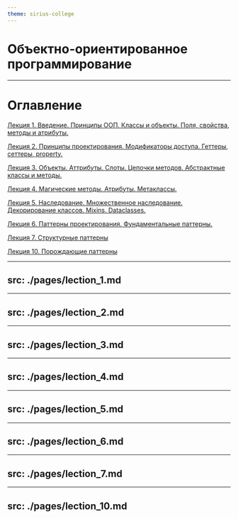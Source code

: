 ```yaml
---
theme: sirius-college
---
```


# Объектно-ориентированное программирование

---

# Оглавление

<a href="/oop_lections/3">Лекция 1. Введение. Принципы ООП. Классы и объекты. Поля, свойства, методы и атрибуты.</a>

<a href="/oop_lections/23">Лекция 2. Принципы проектирования. Модификаторы доступа. Геттеры, сеттеры, property.</a>

<a href="/oop_lections/36">Лекция 3. Объекты. Аттрибуты. Слоты. Цепочки методов. Абстрактные классы и методы.</a>

<a href="/oop_lections/57">Лекция 4. Магические методы. Атрибуты. Метаклассы.</a>

<a href="/oop_lections/80">Лекция 5. Наследование. Множественное наследование. Декорирование классов. Mixins. Dataclasses.</a>

<a href="/oop_lections/96">Лекция 6. Паттерны проектирования. Фундаментальные паттерны.</a>

<a href="/oop_lections/114">Лекция 7. Структурные паттерны</a>

<a href="/oop_lections/156">Лекция 10. Порождающие паттерны</a>

---
src: ./pages/lection_1.md
---

---
src: ./pages/lection_2.md
---

---
src: ./pages/lection_3.md
---

---
src: ./pages/lection_4.md
---

---
src: ./pages/lection_5.md
---

---
src: ./pages/lection_6.md
---

---
src: ./pages/lection_7.md
---

---
src: ./pages/lection_10.md
---